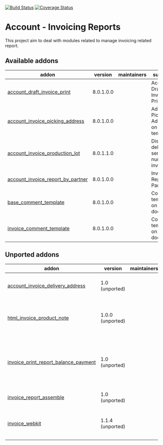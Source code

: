 [![Build Status](https://travis-ci.org/OCA/account-invoice-reporting.svg?branch=8.0)](https://travis-ci.org/OCA/account-invoice-reporting)
[![Coverage Status](https://coveralls.io/repos/OCA/account-invoice-reporting/badge.png?branch=8.0)](https://coveralls.io/r/OCA/account-invoice-reporting?branch=8.0)

Account - Invoicing Reports
===========================

This project aim to deal with modules related to manage invoicing related report.

[//]: # (addons)

Available addons
----------------
addon | version | maintainers | summary
--- | --- | --- | ---
[account_draft_invoice_print](account_draft_invoice_print/) | 8.0.1.0.0 |  | Account Draft Invoice Print
[account_invoice_picking_address](account_invoice_picking_address/) | 8.0.1.0.0 |  | Add Picking Address on invoice template
[account_invoice_production_lot](account_invoice_production_lot/) | 8.0.1.1.0 |  | Display delivered serial numbers in invoice
[account_invoice_report_by_partner](account_invoice_report_by_partner/) | 8.0.1.0.0 |  | Invoice Report by Partner
[base_comment_template](base_comment_template/) | 8.0.1.0.0 |  | Comments templates on documents
[invoice_comment_template](invoice_comment_template/) | 8.0.1.0.0 |  | Comments templates on invoice documents


Unported addons
---------------
addon | version | maintainers | summary
--- | --- | --- | ---
[account_invoice_delivery_address](account_invoice_delivery_address/) | 1.0 (unported) |  | Account invoice delivery address
[html_invoice_product_note](html_invoice_product_note/) | 1.0.0 (unported) |  | HTML note in product reported in invoice report
[invoice_print_report_balance_payment](invoice_print_report_balance_payment/) | 1.0 (unported) |  | Prints invoices with balance payments (and other things)
[invoice_report_assemble](invoice_report_assemble/) | 1.0 (unported) |  | Assemble invoice report
[invoice_webkit](invoice_webkit/) | 1.1.4 (unported) |  | Invoice Report using Webkit Library

[//]: # (end addons)
